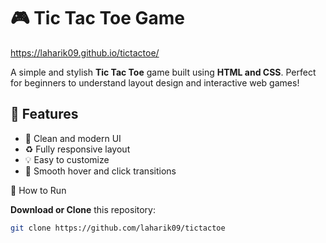 # 🎮 Tic Tac Toe Game
https://laharik09.github.io/tictactoe/



A simple and stylish **Tic Tac Toe** game built using **HTML and CSS**. Perfect for beginners to understand layout design and interactive web games!


## 🧩 Features

- 🎨 Clean and modern UI
- ♻️ Fully responsive layout
- 💡 Easy to customize
- 🌙 Smooth hover and click transitions

 🚀 How to Run

 **Download or Clone** this repository:

   ```bash
   git clone https://github.com/laharik09/tictactoe

